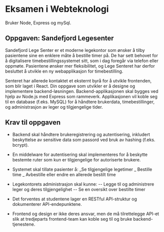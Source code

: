 # Eksamen i Webteknologi 
Bruker Node, Express og mySql.

## Oppgaven: Sandefjord Legesenter
Sandefjord Lege Senter er et moderne legekontor som ønsker å tilby pasientene sine en enklere måte å bestille
timer på. De har sett behovet for å digitalisere timebestillingssystemet sitt, som i dag foregår via telefon eller
oppmøte. Pasientene ønsker mer fleksibilitet, og Lege Senteret har derfor besluttet å utvikle en ny
webapplikasjon for timebestilling.

Senteret har allerede kontaktet et eksternt byrå for å utvikle frontenden, som blir laget i React. Din oppgave som
utvikler er å designe og implementere backend-løsningen. Backend-applikasjonen skal bygges ved hjelp av
Node.js med Express som rammeverk. Applikasjonen vil koble seg til en database (f.eks. MySQL) for å
håndtere brukerdata, timebestillinger, og administrasjon av leger og tilgjengelige tider.

## Krav til oppgaven
- Backend skal håndtere brukeregistrering og autentisering, inkludert beskyttelse av sensitive data som
passord ved bruk av hashing (f.eks. bcrypt).
- En middelware for autentisering skal implementeres for å beskytte bestemte ruter som kun er tilgjengelige
for autoriserte brukere.

- Systemet skal tillate pasienter å:
_Se tilgjengelige legetimer
_ Bestille time
_ Avbestille eller endre en allerede bestilt time

- Legekontorets administrasjon skal kunne:
-- Legge til og administrere leger og deres tilgjengelighet
-- Se en oversikt over bestilte timer
  
- Det forventes at studentene lager en RESTful API-struktur og dokumenterer API-endepunktene.
- Frontend og design er ikke deres ansvar, men de må tilrettelegge API-et slik at tredjeparts frontend-team
kan koble seg til og bruke backend-tjenestene.
